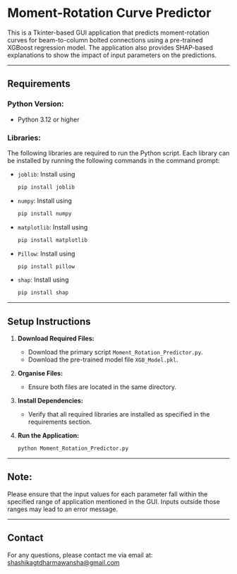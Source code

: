 # Moment-Rotation Curve Predictor

This is a Tkinter-based GUI application that predicts moment-rotation curves for beam-to-column bolted connections using a pre-trained XGBoost regression model. The application also provides SHAP-based explanations to show the impact of input parameters on the predictions.

---

## Requirements

### Python Version:
- Python 3.12 or higher

### Libraries:

The following libraries are required to run the Python script. Each library can be installed by running the following commands in the command prompt:

- `joblib`: Install using
  ```bash
  pip install joblib
  ```
- `numpy`: Install using
  ```bash
  pip install numpy
  ```
- `matplotlib`: Install using
  ```bash
  pip install matplotlib
  ```
- `Pillow`: Install using
  ```bash
  pip install pillow
  ```
- `shap`: Install using
  ```bash
  pip install shap
  ```

---

## Setup Instructions

1. **Download Required Files:**
   - Download the primary script `Moment_Rotation_Predictor.py`.
   - Download the pre-trained model file `XGB_Model.pkl`.

2. **Organise Files:**
   - Ensure both files are located in the same directory.

3. **Install Dependencies:**
   - Verify that all required libraries are installed as specified in the requirements section.

4. **Run the Application:**
   ```bash
   python Moment_Rotation_Predictor.py
   ```

---

## Note:

Please ensure that the input values for each parameter fall within the specified range of application mentioned in the GUI. Inputs outside those ranges may lead to an error message.

---

## Contact

For any questions, please contact me via email at: [shashikagtdharmawansha@gmail.com](mailto:shashikagtdharmawansha@gmail.com)

